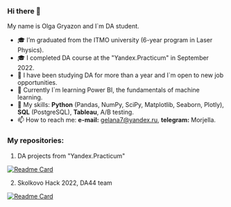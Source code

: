 ### Hi there 👋

My name is Olga Gryazon and I`m DA student. 

- 🎓 I’m graduated from the ITMO university (6-year program in Laser Physics).
- 🎓 I completed DA course at the "Yandex.Practicum" in September 2022.
- 🌱 I have been studying DA for more than a year and I`m open to new job opportunities.
- 🌱 Currently I`m learning Power BI, the fundamentals of machine learning.
- 🔨 My skills: **Python** (Pandas, NumPy, SciPy, Matplotlib, Seaborn, Plotly), **SQL** (PostgreSQL), **Tableau**, A/B testing. 
- 📫 How to reach me: **e-mail:** gelana7@yandex.ru, **telegram:** Morjella. 

### My repositories:
1. DA projects from "Yandex.Practicum"

[![Readme Card](https://github-readme-stats.vercel.app/api/pin/?username=Morjella&repo=DA_Repository)](https://github.com/Morjella/DA_Repository)

2. Skolkovo Hack 2022, DA44 team

[![Readme Card](https://github-readme-stats.vercel.app/api/pin/?username=Morjella&repo=skolkovo_hack)](https://github.com/Morjella/skolkovo_hack)

<!--
**Morjella/Morjella** is a ✨ _special_ ✨ repository because its `README.md` (this file) appears on your GitHub profile.

Here are some ideas to get you started:

- 🔭 I’m currently working on ...
- 🌱 I’m currently learning ...
- 👯 I’m looking to collaborate on ...
- 🤔 I’m looking for help with ...
- 💬 Ask me about ...
- 📫 How to reach me: ...
- 😄 Pronouns: ...
- ⚡ Fun fact: ...
-->

